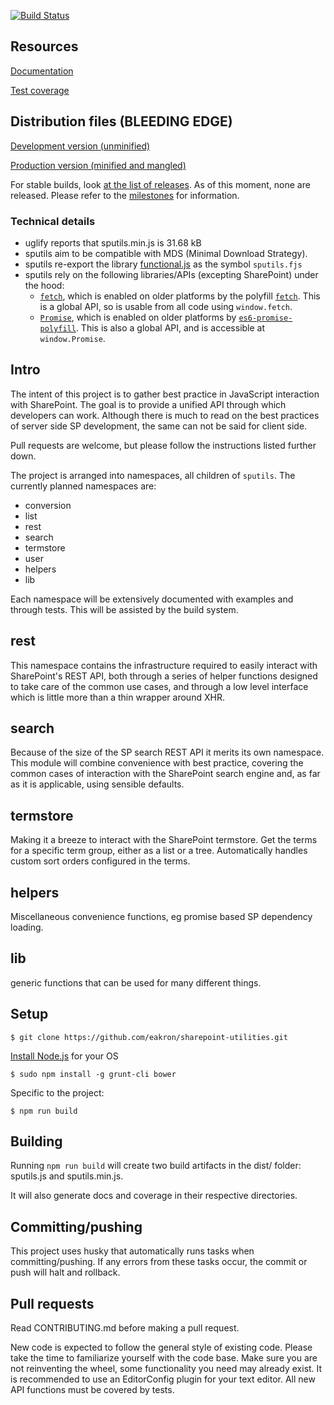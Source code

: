 [![Build Status](https://travis-ci.org/BoolNordicAB/sharepoint-utilities.svg?branch=master)](https://travis-ci.org/BoolNordicAB/sharepoint-utilities)

## Resources

[Documentation](https://boolnordicab.github.io/sharepoint-utilities/doc)


[Test coverage](https://boolnordicab.github.io/sharepoint-utilities/coverage/report-html)


## Distribution files **(BLEEDING EDGE)**

[Development version (unminified)](https://boolnordicab.github.io/sharepoint-utilities/dist/sputils.js)


[Production version (minified and mangled)](https://boolnordicab.github.io/sharepoint-utilities/dist/sputils.min.js)


For stable builds, look [at the list of releases](https://github.com/BoolNordicAB/sharepoint-utilities/releases).
As of this moment, none are released. Please refer to the 
[milestones](https://github.com/BoolNordicAB/sharepoint-utilities/milestones) for information.

### Technical details

* uglify reports that sputils.min.js is 31.68 kB
* sputils aim to be compatible with MDS (Minimal Download Strategy).
* sputils re-export the library [functional.js](http://functionaljs.com/) as the symbol `sputils.fjs`
* sputils rely on the following libraries/APIs (excepting SharePoint) under the hood:
    * [`fetch`](https://developer.mozilla.org/en/docs/Web/API/Fetch_API), which is enabled on older platforms by the polyfill [`fetch`](https://github.com/github/fetch). This is a global API, so is usable from all code using `window.fetch`.
    * [`Promise`](https://developer.mozilla.org/en/docs/Web/JavaScript/Reference/Global_Objects/Promise), which is enabled on older platforms by [`es6-promise-polyfill`](https://github.com/lahmatiy/es6-promise-polyfill). This is also a global API, and is accessible at `window.Promise`.

## Intro

The intent of this project is to gather best practice in JavaScript interaction with SharePoint. The goal is to provide a unified API through which developers can work. Although there is much to read on the best practices of server side SP development, the same can not be said for client side.

Pull requests are welcome, but please follow the instructions listed further down.

The project is arranged into namespaces, all children of `sputils`. The currently planned namespaces are:
* conversion
* list
* rest
* search
* termstore
* user
* helpers
* lib

Each namespace will be extensively documented with examples and through tests. This will be assisted by the build system.

rest
----

This namespace contains the infrastructure required to easily interact with SharePoint's REST API, both through a series of helper functions designed to take care of the common use cases, and through a low level interface which is little more than a thin wrapper around XHR.

search
------

Because of the size of the SP search REST API it merits its own namespace. This module will combine convenience with best practice, covering the common cases of interaction with the SharePoint search engine and, as far as it is applicable, using sensible defaults.

termstore
---------

Making it a breeze to interact with the SharePoint termstore. Get the terms for a specific term group, either as a list or a tree. Automatically handles custom sort orders configured in the terms.

helpers
-------

Miscellaneous convenience functions, eg promise based SP dependency loading.

lib
---
generic functions that can be used for many different things.

Setup
-----

    $ git clone https://github.com/eakron/sharepoint-utilities.git

[Install Node.js](https://github.com/joyent/node/wiki/Installing-Node.js-via-package-manager) for your OS

    $ sudo npm install -g grunt-cli bower


Specific to the project:

    $ npm run build

Building
--------

Running `npm run build` will create two build artifacts in the dist/ folder: sputils.js and sputils.min.js.

It will also generate docs and coverage in their respective directories.

Committing/pushing
------------------

This project uses husky that automatically runs tasks when committing/pushing. If any errors from these tasks occur, the commit or push will halt and rollback.

Pull requests
-------------

Read CONTRIBUTING.md before making a pull request.

New code is expected to follow the general style of existing code. Please take the time to familiarize yourself with the code base. Make sure you are not reinventing the wheel, some functionality you need may already exist. It is recommended to use an EditorConfig plugin for your text editor. All new API functions must be covered by tests.
